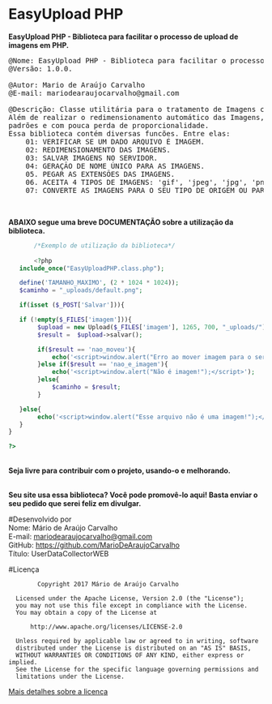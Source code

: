 # EasyUpload PHP
<strong>EasyUpload PHP - Biblioteca para facilitar o processo de upload de imagens em PHP.</strong>

<pre>
@Nome: EasyUpload PHP - Biblioteca para facilitar o processo de upload de imagens em PHP.
@Versão: 1.0.0.

@Autor: Mario de Araújo Carvalho 
@E-mail: mariodearaujocarvalho@gmail.com

@Descrição: Classe utilitária para o tratamento de Imagens com direferentes tipos e dimensões.
Além de realizar o redimensionamento automático das Imagens, afim de trabalhar com dimensões
padrões e com pouca perda de proporcionalidade.
Essa biblioteca contém diversas funcões. Entre elas:
	01: VERIFICAR SE UM DADO ARQUIVO É IMAGEM.
	02: REDIMENSIONAMENTO DAS IMAGENS.
	03: SALVAR IMAGENS NO SERVIDOR.
	04: GERAÇÃO DE NOME ÚNICO PARA AS IMAGENS.
	05. PEGAR AS EXTENSÕES DAS IMAGENS.
	06. ACEITA 4 TIPOS DE IMAGENS: 'gif', 'jpeg', 'jpg', 'png';
	07: CONVERTE AS IMAGENS PARA O SEU TIPO DE ORIGEM OU PARA UM TIPO PADRÃO CASO DESEJADO
	

</pre>

<b>ABAIXO segue uma breve DOCUMENTAÇÃO sobre a utilização da biblioteca.</b>

 ```php
		/*Exemplo de utilização da biblioteca*/
	
		<?php
	include_once("EasyUploadPHP.class.php");

	define('TAMANHO_MAXIMO', (2 * 1024 * 1024));
	$caminho = "_uploads/default.png";

	if(isset ($_POST['Salvar'])){

	if (!empty($_FILES['imagem'])){
		 $upload = new Upload($_FILES['imagem'], 1265, 700, "_uploads/");
		 $result =  $upload->salvar();

		 if($result == 'nao_moveu'){
			 echo('<script>window.alert("Erro ao mover imagem para o servidor!");</script>');
		 }else if($result == 'nao_e_imagem'){
			 echo('<script>window.alert("Não é imagem!");</script>');
		 }else{
			 $caminho = $result;
		 }

	}else{
		 echo('<script>window.alert("Esse arquivo não é uma imagem!");</script>');
	}
}

?>
  ```
  
  </br>
  <b>Seja livre para contribuir com o projeto, usando-o e melhorando.</b>
  </br>
  </br>

<b>Seu site usa essa biblioteca? Você pode promovê-lo aqui! Basta enviar o seu pedido que serei feliz em divulgar.</b>

#Desenvolvido por<br>
Nome: Mário de Araújo Carvalho<br> 
E-mail: mariodearaujocarvalho@gmail.com<br>
GitHub: https://github.com/MarioDeAraujoCarvalho<br>
Título: UserDataCollectorWEB
<br>

#Licença
``` 
        Copyright 2017 Mário de Araújo Carvalho
 
  Licensed under the Apache License, Version 2.0 (the "License");
  you may not use this file except in compliance with the License.
  You may obtain a copy of the License at
 
      http://www.apache.org/licenses/LICENSE-2.0
 
  Unless required by applicable law or agreed to in writing, software
  distributed under the License is distributed on an "AS IS" BASIS,
  WITHOUT WARRANTIES OR CONDITIONS OF ANY KIND, either express or implied.
  See the License for the specific language governing permissions and
  limitations under the License.

````

<a href="https://github.com/MarioDeAraujoCarvalho/EasyUploadPHP/blob/master/LICENSE" target="_blank">Mais detalhes sobre a licença</a>
